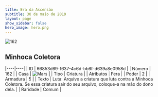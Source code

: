 ```yaml
---
title: Era da Ascensão
subtitle: 30 de maio de 2019
layout: page
show_sidebar: false
hero_image: hero.png
---
```


![162](https://cdn.keyforgegame.com/media/card_front/pt/435_162_HMCVX6VH9WR8_pt.png)

## Minhoca Coletora

|----|----|
| ID | 66853d69-f637-4c6d-bb6f-d639a8e0958d |
| Número | 162 |
| Casa | ![Mars](https://archonarcana.com/images/thumb/d/de/Mars.png/22px-Mars.png "Marte") |
| Tipo | Criatura |
| Atributos | Fera |
| Poder | 2 |
| Armadura | 5 |
| Texto | Luta: Arquive a criatura que luta contra a Minhoca Coletora. Se essa criatura sair do seu arquivo, coloque-a na mão do dono dela. |
| Raridade | Comum |
